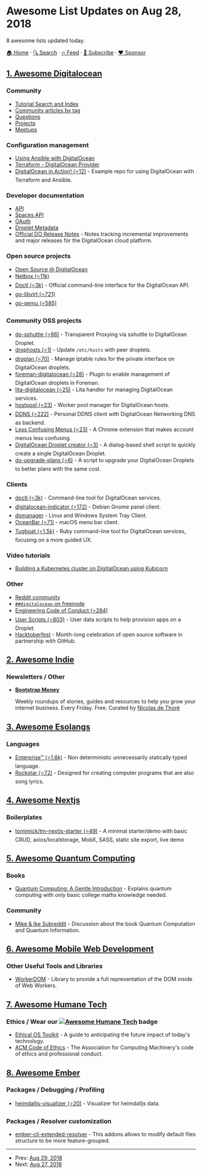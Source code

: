 # Awesome List Updates on Aug 28, 2018

8 awesome lists updated today.

[🏠 Home](/README.md) · [🔍 Search](https://www.trackawesomelist.com/search/) · [🔥 Feed](https://www.trackawesomelist.com/rss.xml) · [📮 Subscribe](https://trackawesomelist.us17.list-manage.com/subscribe?u=d2f0117aa829c83a63ec63c2f&id=36a103854c) · [❤️  Sponsor](https://github.com/sponsors/theowenyoung)



## [1. Awesome Digitalocean](/content/jonleibowitz/awesome-digitalocean/README.md)

### Community

*   [Tutorial Search and Index](https://www.digitalocean.com/community/tutorials)
*   [Community articles by tag](https://www.digitalocean.com/community/tags)
*   [Questions](https://www.digitalocean.com/community/questions)
*   [Projects](https://www.digitalocean.com/community/projects)
*   [Meetups](https://www.meetup.com/pro/digitalocean/)

### Configuration management

*   [Using Ansible with DigitalOcean](https://the.binbashtheory.com/using-ansible-with-digitalocean/)
*   [Terraform - DigitalOcean Provider](https://www.terraform.io/docs/providers/do/)
*   [DigitalOcean in Action! (⭐12)](https://github.com/keinohguchi/do-in-action) - Example repo for using DigitalOcean with Terraform and Ansible.

### Developer documentation

*   [API](https://developers.digitalocean.com/documentation/v2/)
*   [Spaces API](https://developers.digitalocean.com/documentation/spaces/)
*   [OAuth](https://developers.digitalocean.com/documentation/oauth/)
*   [Droplet Metadata](https://developers.digitalocean.com/documentation/metadata/)
*   [Official DO Release Notes](https://www.digitalocean.com/docs/release-notes/) - Notes tracking incremental improvements and major releases for the DigitalOcean cloud platform.

### Open source projects

*   [Open Source @ DigitalOcean](https://developers.digitalocean.com/opensource/)
*   [Netbox (⭐11k)](https://github.com/digitalocean/netbox)
*   [Doctl (⭐3k)](https://github.com/digitalocean/doctl) - Official command-line interface for the DigitalOcean API.
*   [go-libvirt (⭐721)](https://github.com/digitalocean/go-libvirt)
*   [go-qemu (⭐585)](https://github.com/digitalocean/go-qemu)

### Community OSS projects

*   [do-sshuttle (⭐66)](https://github.com/f/do-sshuttle) - Transparent Proxying via sshuttle to DigitalOcean Droplet.
*   [drophosts (⭐1)](https://github.com/qmx/drophosts) - Update `/etc/hosts` with peer droplets.
*   [droplan (⭐70)](https://github.com/tam7t/droplan) - Manage iptable rules for the private interface on DigitalOcean droplets.
*   [foreman-digitalocean (⭐28)](https://github.com/theforeman/foreman-digitalocean) - Plugin to enable management of DigitalOcean droplets in Foreman.
*   [lita-digitalocean (⭐25)](https://github.com/jimmycuadra/lita-digitalocean) - Lita handler for managing DigitalOcean services.
*   [hostpool (⭐23)](https://github.com/progrium/hostpool) - Worker pool manager for DigitalOcean hosts.
*   [DDNS (⭐222)](https://github.com/skibish/ddns) - Personal DDNS client with DigitalOcean Networking DNS as backend.
*   [Less Confusing Menus (⭐23)](https://github.com/addpipe/Less-Confusing-Digital-Ocean-Menus) - A Chrome extension that makes account menus less confusing.
*   [DigitalOcean Droplet creator (⭐3)](https://github.com/NicholasPCole/dodc) - A dialog-based shell script to quickly create a single DigitalOcean Droplet.
*   [do-upgrade-plans (⭐6)](https://github.com/bjornjohansen/do-upgrade-plans) - A script to upgrade your DigitalOcean Droplets to better plans with the same cost.

### Clients

*   [doctl (⭐3k)](https://github.com/digitalocean/doctl) - Command-line tool for DigitalOcean services.
*   [digitalocean-indicator (⭐172)](https://github.com/andrewsomething/digitalocean-indicator) - Debian Gnome panel client.
*   [domanager](https://github.com/itohnobue/domanager) - Linux and Windows System Tray Client.
*   [OceanBar (⭐71)](https://github.com/terhechte/OceanBar) - macOS menu bar client.
*   [Tugboat (⭐1.5k)](https://github.com/pearkes/tugboat) - Ruby command-line tool for DigitalOcean services, focusing on a more guided UX.

### Video tutorials

*   [Building a Kubernetes cluster on DigitalOcean using Kubicorn](https://www.youtube.com/watch?v=XpxgSZ3dspE)

### Other

*   [Reddit community](https://www.reddit.com/r/digital_ocean/)
*   [`##digitalocean` on freenode](https://webchat.freenode.net/)
*   [Engineering Code of Conduct (⭐284)](https://github.com/digitalocean/engineering-code-of-conduct)
*   [User Scripts (⭐803)](https://github.com/digitalocean/do_user_scripts) - User data scripts to help provision apps on a Droplet.
*   [Hacktoberfest](https://hacktoberfest.digitalocean.com/) - Month-long celebration of open source software in partnership with GitHub.

## [2. Awesome Indie](/content/mezod/awesome-indie/README.md)

### Newsletters / Other

*   **[Bootstrap Money](https://bootstrap.money)**

    Weekly roundups of stories, guides and resources to help you grow your internet business. Every Friday. Free.
    Curated by [Nicolas de Thoré](https://twitter.com/ndethore)

## [3. Awesome Esolangs](/content/angrykoala/awesome-esolangs/README.md)

### Languages

*   [Enterprise™ (⭐1.6k)](https://github.com/joaomilho/Enterprise) - Non deterministic unnecessarily statically typed language.
*   [Rockstar (⭐72)](https://github.com/dylanbeattie/rockstar) - Designed for creating computer programs that are also song lyrics.

## [4. Awesome Nextjs](/content/unicodeveloper/awesome-nextjs/README.md)

### Boilerplates

*   [tomimick/tm-nextjs-starter (⭐49)](https://github.com/tomimick/tm-nextjs-starter) - A minimal starter/demo with basic CRUD, axios/localstorage, MobX, SASS, static site export, live demo

## [5. Awesome Quantum Computing](/content/desireevl/awesome-quantum-computing/README.md)

### Books

*   [Quantum Computing: A Gentle Introduction](http://mmrc.amss.cas.cn/tlb/201702/W020170224608150244118.pdf) - Explains quantum computing with only basic college maths knowledge needed.

### Community

*   [Mike & Ike Subreddit](https://www.reddit.com/r/MikeAndIke/) - Discussion about the book Quantum Computation and Quantum Information.

## [6. Awesome Mobile Web Development](/content/myshov/awesome-mobile-web-development/README.md)

### Other Useful Tools and Libraries

*   [WorkerDOM](https://amphtml.wordpress.com/2018/08/21/workerdom/) - Library to provide a full representation of the DOM inside of Web Workers.

## [7. Awesome Humane Tech](/content/humanetech-community/awesome-humane-tech/README.md)

### Ethics / Wear our   [![Awesome Humane Tech](https://raw.githubusercontent.com/humanetech-community/awesome-humane-tech/main/humane-tech-badge.svg?sanitize=true)](https://github.com/humanetech-community/awesome-humane-tech)   badge

*   [Ethical OS Toolkit](https://ethicalos.org/) - A guide to anticipating the future impact of today's technology.
*   [ACM Code of Ethics](https://ethics.acm.org/) - The Association for Computing Machinery's code of ethics and professional conduct.

## [8. Awesome Ember](/content/ember-community-russia/awesome-ember/README.md)

### Packages / Debugging / Profiling

*   [heimdalljs-visualizer (⭐20)](https://github.com/rwjblue/heimdalljs-visualizer) - Visualizer for heimdalljs data.

### Packages / Resolver customization

*   [ember-cli-extended-resolver](https://www.npmjs.com/package/ember-cli-extended-resolver) - This addons allows to modify default files structure to be more feature-grouped.

---

- Prev: [Aug 29, 2018](/content/2018/08/29/README.md)
- Next: [Aug 27, 2018](/content/2018/08/27/README.md)